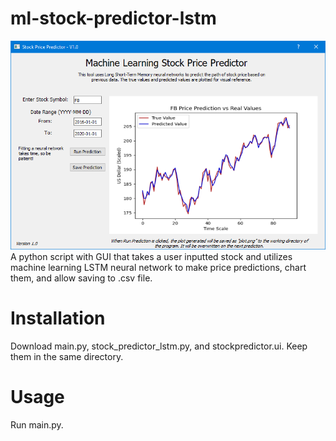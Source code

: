 # ml-stock-predictor-lstm
![](https://github.com/KodeUniverse/ml-stock-predictor-lstm/blob/48263f780777a0c90240013a162326c1916ba13f/screenshots/screenshot_1.png)
A python script with GUI that takes a user inputted stock and utilizes machine learning LSTM neural network to make price predictions, chart them, and allow saving to .csv file.

# Installation

Download main.py, stock_predictor_lstm.py, and stockpredictor.ui. Keep them in the same directory.

# Usage

Run main.py.

